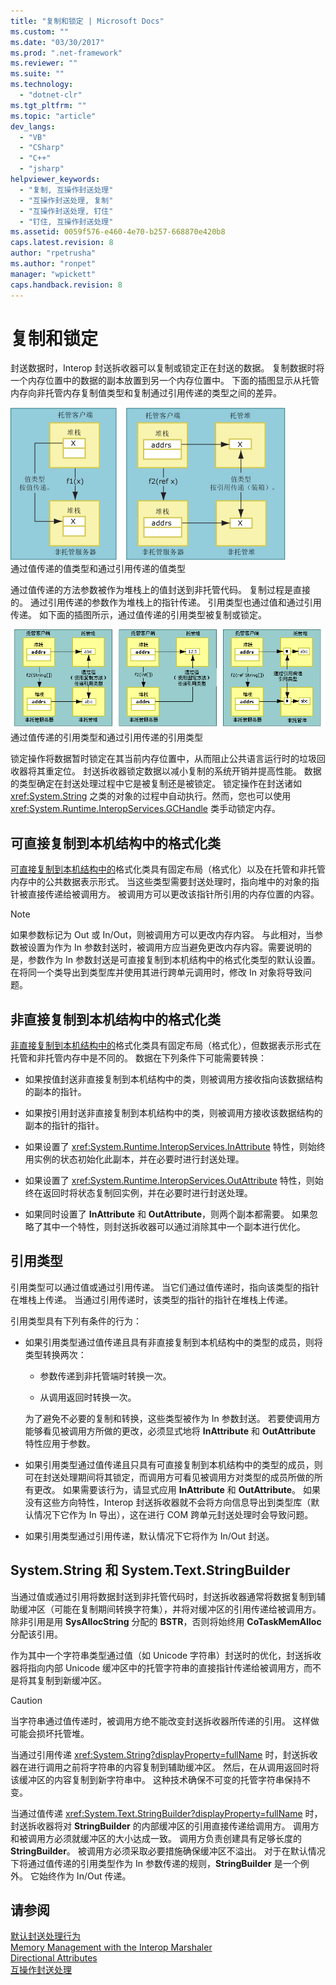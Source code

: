 ```yaml
---
title: "复制和锁定 | Microsoft Docs"
ms.custom: ""
ms.date: "03/30/2017"
ms.prod: ".net-framework"
ms.reviewer: ""
ms.suite: ""
ms.technology: 
  - "dotnet-clr"
ms.tgt_pltfrm: ""
ms.topic: "article"
dev_langs: 
  - "VB"
  - "CSharp"
  - "C++"
  - "jsharp"
helpviewer_keywords: 
  - "复制, 互操作封送处理"
  - "互操作封送处理, 复制"
  - "互操作封送处理, 钉住"
  - "钉住, 互操作封送处理"
ms.assetid: 0059f576-e460-4e70-b257-668870e420b8
caps.latest.revision: 8
author: "rpetrusha"
ms.author: "ronpet"
manager: "wpickett"
caps.handback.revision: 8
---
```

# 复制和锁定
封送数据时，Interop 封送拆收器可以复制或锁定正在封送的数据。  复制数据时将一个内存位置中的数据的副本放置到另一个内存位置中。  下面的插图显示从托管内存向非托管内存复制值类型和复制通过引用传递的类型之间的差异。  
  
 ![按值和按引用传递的值类型](../../../docs/framework/interop/media/interopmarshalcopy.gif "interopmarshalcopy")  
通过值传递的值类型和通过引用传递的值类型  
  
 通过值传递的方法参数被作为堆栈上的值封送到非托管代码。  复制过程是直接的。  通过引用传递的参数作为堆栈上的指针传递。  引用类型也通过值和通过引用传递。  如下面的插图所示，通过值传递的引用类型被复制或锁定。  
  
 ![COM 互操作](../../../docs/framework/interop/media/interopmarshalpin.gif "interopmarshalpin")  
通过值传递的引用类型和通过引用传递的引用类型  
  
 锁定操作将数据暂时锁定在其当前内存位置中，从而阻止公共语言运行时的垃圾回收器将其重定位。  封送拆收器锁定数据以减小复制的系统开销并提高性能。  数据的类型确定在封送处理过程中它是被复制还是被锁定。  锁定操作在封送诸如 <xref:System.String> 之类的对象的过程中自动执行。然而，您也可以使用 <xref:System.Runtime.InteropServices.GCHandle> 类手动锁定内存。  
  
## 可直接复制到本机结构中的格式化类  
 [可直接复制到本机结构中的](../../../docs/framework/interop/blittable-and-non-blittable-types.md)格式化类具有固定布局（格式化）以及在托管和非托管内存中的公共数据表示形式。  当这些类型需要封送处理时，指向堆中的对象的指针被直接传递给被调用方。  被调用方可以更改该指针所引用的内存位置的内容。  
  
> [!NOTE]
>  如果参数标记为 Out 或 In\/Out，则被调用方可以更改内存内容。  与此相对，当参数被设置为作为 In 参数封送时，被调用方应当避免更改内存内容。需要说明的是，参数作为 In 参数封送是可直接复制到本机结构中的格式化类型的默认设置。  在将同一个类导出到类型库并使用其进行跨单元调用时，修改 In 对象将导致问题。  
  
## 非直接复制到本机结构中的格式化类  
 [非直接复制到本机结构中的](../../../docs/framework/interop/blittable-and-non-blittable-types.md)格式化类具有固定布局（格式化），但数据表示形式在托管和非托管内存中是不同的。  数据在下列条件下可能需要转换：  
  
-   如果按值封送非直接复制到本机结构中的类，则被调用方接收指向该数据结构的副本的指针。  
  
-   如果按引用封送非直接复制到本机结构中的类，则被调用方接收该数据结构的副本的指针的指针。  
  
-   如果设置了 <xref:System.Runtime.InteropServices.InAttribute> 特性，则始终用实例的状态初始化此副本，并在必要时进行封送处理。  
  
-   如果设置了 <xref:System.Runtime.InteropServices.OutAttribute> 特性，则始终在返回时将状态复制回实例，并在必要时进行封送处理。  
  
-   如果同时设置了 **InAttribute** 和 **OutAttribute**，则两个副本都需要。  如果忽略了其中一个特性，则封送拆收器可以通过消除其中一个副本进行优化。  
  
## 引用类型  
 引用类型可以通过值或通过引用传递。  当它们通过值传递时，指向该类型的指针在堆栈上传递。  当通过引用传递时，该类型的指针的指针在堆栈上传递。  
  
 引用类型具有下列有条件的行为：  
  
-   如果引用类型通过值传递且具有非直接复制到本机结构中的类型的成员，则将类型转换两次：  
  
    -   参数传递到非托管端时转换一次。  
  
    -   从调用返回时转换一次。  
  
     为了避免不必要的复制和转换，这些类型被作为 In 参数封送。  若要使调用方能够看见被调用方所做的更改，必须显式地将 **InAttribute** 和 **OutAttribute** 特性应用于参数。  
  
-   如果引用类型通过值传递且只具有可直接复制到本机结构中的类型的成员，则可在封送处理期间将其锁定，而调用方可看见被调用方对类型的成员所做的所有更改。  如果需要该行为，请显式应用 **InAttribute** 和 **OutAttribute**。  如果没有这些方向特性，Interop 封送拆收器就不会将方向信息导出到类型库（默认情况下它作为 In 导出），这在进行 COM 跨单元封送处理时会导致问题。  
  
-   如果引用类型通过引用传递，默认情况下它将作为 In\/Out 封送。  
  
## System.String 和 System.Text.StringBuilder  
 当通过值或通过引用将数据封送到非托管代码时，封送拆收器通常将数据复制到辅助缓冲区（可能在复制期间转换字符集），并将对缓冲区的引用传递给被调用方。  除非引用是用 **SysAllocString** 分配的 **BSTR**，否则将始终用 **CoTaskMemAlloc** 分配该引用。  
  
 作为其中一个字符串类型通过值（如 Unicode 字符串）封送时的优化，封送拆收器将指向内部 Unicode 缓冲区中的托管字符串的直接指针传递给被调用方，而不是将其复制到新缓冲区。  
  
> [!CAUTION]
>  当字符串通过值传递时，被调用方绝不能改变封送拆收器所传递的引用。  这样做可能会损坏托管堆。  
  
 当通过引用传递 <xref:System.String?displayProperty=fullName> 时，封送拆收器在进行调用之前将字符串的内容复制到辅助缓冲区。  然后，在从调用返回时将该缓冲区的内容复制到新字符串中。  这种技术确保不可变的托管字符串保持不变。  
  
 当通过值传递 <xref:System.Text.StringBuilder?displayProperty=fullName> 时，封送拆收器将对 **StringBuilder** 的内部缓冲区的引用直接传递给调用方。  调用方和被调用方必须就缓冲区的大小达成一致。  调用方负责创建具有足够长度的 **StringBuilder**。  被调用方必须采取必要措施确保缓冲区不溢出。  对于在默认情况下将通过值传递的引用类型作为 In 参数传递的规则，**StringBuilder** 是一个例外。  它始终作为 In\/Out 传递。  
  
## 请参阅  
 [默认封送处理行为](../../../docs/framework/interop/default-marshaling-behavior.md)   
 [Memory Management with the Interop Marshaler](http://msdn.microsoft.com/zh-cn/417206ce-ee3e-4619-9529-0c0b686c7bee)   
 [Directional Attributes](http://msdn.microsoft.com/zh-cn/241ac5b5-928e-4969-8f58-1dbc048f9ea2)   
 [互操作封送处理](../../../docs/framework/interop/interop-marshaling.md)